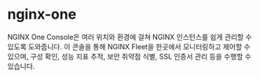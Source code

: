 # nginx-one
NGINX One Console은 여러 위치와 환경에 걸쳐 NGINX 인스턴스를 쉽게 관리할 수 있도록 도와줍니다. 이 콘솔을 통해 NGINX Fleet을 한곳에서 모니터링하고 제어할 수 있으며, 구성 확인, 성능 지표 추적, 보안 취약점 식별, SSL 인증서 관리 등을 수행할 수 있습니다.
